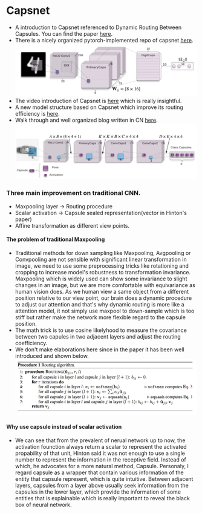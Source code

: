 # Capsnet
- A introduction to Capsnet referenced to Dynamic Routing Between Capsules. You can find the paper [here](https://arxiv.org/pdf/1710.09829.pdf).
- There is a nicely organized pytorch-implemented repo of capsnet [here](https://github.com/laubonghaudoi/CapsNet_guide_PyTorch).
![alt text](png/model.png)
- The video introduction of Capsnet is [here](https://pan.baidu.com/s/1bo03udL) which is really insightful.
- A new model structure based on Capsnet which improve its routing efficiency is [here](https://openreview.net/pdf?id=HJWLfGWRb).
- Walk through and well organized blog written in CN [here](https://zhuanlan.zhihu.com/p/30970675).
![alt text](png/png2.png)
### Three main improvement on traditional CNN.
- Maxpooling layer -> Routing procedure
- Scalar activation -> Capsule sealed representation(vector in Hinton's paper)
- Affine transformation as different view points.
#### The problem of traditional Maxpooling
- Traditional methods for down sampling like Maxpooling, Avgpooling or Convpooling are not sensible with significant linear transformation in image, we need to use some preprocessing tricks like rotationing and cropping to increase model's robustness to transformation invariance. Maxpooling which is widely used can show some invariance to slight changes in an image, but we are more comfortable with equivariance as human vision does. As we human view a same object from a different position relative to our view point, our brain does a dynamic procedure to adjust our attention and that's why dynamic routing is more like a attention model, it not simply use maxpool to down-sample which is too stiff but rather make the network more flexible regard to the capsule position.
- The math trick is to use cosine likelyhood to measure the covariance between two capules in two adjacent layers and adjust the routing coefficiency.
- We don't make elaborations here since in the paper it has been well introduced and shown below.
![alt text](png/routing.png)
#### Why use capsule instead of scalar activation
- We can see that from the prevalent of nerual network up to now, the activation founction always return a scalar to represent the activated propability of that unit, Hinton said it was not enough to use a single number to represent the information in the receptive field. Instead of which, he advocates for a more natural method, Capsule. Personaly, I regard capsule as a wrapper that contain various information of the entity that capsule represent, which is quite intuitive. Between adjacent layers, capsules from a layer above usually seek information from the capsules in the lower layer, which provide the information of some entities that is explainable which is really important to reveal the black box of neural network.
